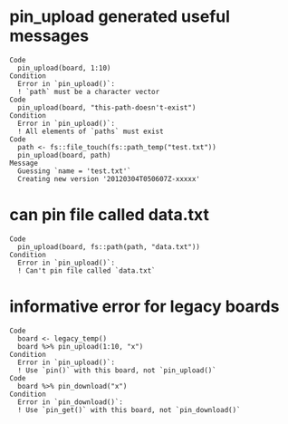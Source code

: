 # pin_upload generated useful messages

    Code
      pin_upload(board, 1:10)
    Condition
      Error in `pin_upload()`:
      ! `path` must be a character vector
    Code
      pin_upload(board, "this-path-doesn't-exist")
    Condition
      Error in `pin_upload()`:
      ! All elements of `paths` must exist
    Code
      path <- fs::file_touch(fs::path_temp("test.txt"))
      pin_upload(board, path)
    Message
      Guessing `name = 'test.txt'`
      Creating new version '20120304T050607Z-xxxxx'

# can pin file called data.txt

    Code
      pin_upload(board, fs::path(path, "data.txt"))
    Condition
      Error in `pin_upload()`:
      ! Can't pin file called `data.txt`

# informative error for legacy boards

    Code
      board <- legacy_temp()
      board %>% pin_upload(1:10, "x")
    Condition
      Error in `pin_upload()`:
      ! Use `pin()` with this board, not `pin_upload()`
    Code
      board %>% pin_download("x")
    Condition
      Error in `pin_download()`:
      ! Use `pin_get()` with this board, not `pin_download()`

